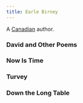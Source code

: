 ```yaml
---
title: Earle Birney
---
```


A [Canadian](../index.html) author.

### David and Other Poems

### Now Is Time

### Turvey

### Down the Long Table
